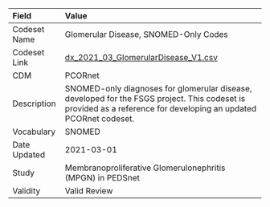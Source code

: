 |Field        |Value                                                                                                                                                            |
|:------------|:----------------------------------------------------------------------------------------------------------------------------------------------------------------|
|Codeset Name |Glomerular Disease, SNOMED-Only Codes                                                                                                                            |
|Codeset Link |[dx_2021_03_GlomerularDisease_V1.csv](https://github.com/PEDSnet/Variable-Dictionary/blob/main/conditions/dx_2021_03_GlomerularDisease_V1.csv)                   |
|CDM          |PCORnet                                                                                                                                                          |
|Description  |SNOMED-only diagnoses for glomerular disease, developed for the FSGS project. This codeset is provided as a reference for developing an updated PCORnet codeset. |
|Vocabulary   |SNOMED                                                                                                                                                           |
|Date Updated |2021-03-01                                                                                                                                                       |
|Study        |Membranoproliferative Glomerulonephritis (MPGN) in PEDSnet                                                                                                       |
|Validity     |Valid Review                                                                                                                                                     |
